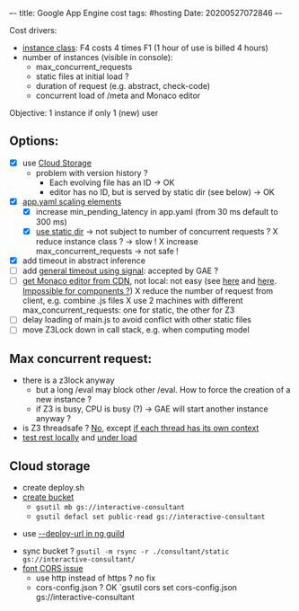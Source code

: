 –-
title: Google App Engine cost
tags: #hosting
Date: 20200527072846
–-

Cost drivers:
* [instance class](https://cloud.google.com/appengine/docs/standard): F4 costs 4 times F1 (1 hour of use is billed 4 hours)
* number of instances (visible in console):
    * max_concurrent_requests
    * static files at initial load ?
    * duration of request (e.g. abstract, check-code)
    * concurrent load of /meta and Monaco editor

Objective: 1 instance if only 1 (new) user

## Options:
- [x] use [Cloud Storage](https://cloud.google.com/appengine/docs/standard/python3/serving-static-files)
    - problem with version history ? 
        - Each evolving file has an ID → OK
        - editor has no ID, but is served by static dir (see below) → OK
- [x] [app.yaml scaling elements](https://cloud.google.com/appengine/docs/standard/python3/config/appref#scaling_elements)
    - [x] increase min_pending_latency in app.yaml (from 30 ms default to 300 ms)
    - [x] [use static dir](https://cloud.google.com/appengine/docs/standard/python3/serving-static-files#configuring_your_static_file_handlers)  → not subject to number of concurrent requests ?
    X reduce instance class ?  → slow !
    X increase max_concurrent_requests → not safe !
- [x] add timeout in abstract inference
- [ ] add [general timeout using signal](https://www.jujens.eu/posts/en/2018/Jun/02/python-timeout-function/): accepted by GAE ?
- [ ] [get Monaco editor from CDN](https://stackoverflow.com/questions/51484076/angular-include-cdn-in-component-usage/51534969), not local: not easy (see [here](https://www.ngdevelop.tech/loading-external-libraries-from-cdn-in-angular-application/) and [here](https://medium.com/lacolaco-blog/use-ionic-components-as-web-components-in-angular-2eee2178d5be).  [Impossible for components ?](https://www.reddit.com/r/angularjs/comments/507c9f/including_angular_2_components_from_a_cdn/))
X reduce the number of request from client, e.g. combine .js files
X use 2 machines with different max_concurrent_requests: one for static, the other for Z3
- [ ] delay loading of main.js to avoid conflict with other static files
- [ ] move Z3Lock down in call stack, e.g. when computing model

## Max concurrent request:
* there is a z3lock anyway
    * but a long /eval may block other /eval.  How to force the creation of a new instance ?
    * if Z3 is busy, CPU is busy (?) → GAE will start another instance anyway ?
* is Z3 threadsafe ? [No](https://stackoverflow.com/questions/28558180/is-z3-python-interface-threadsafe), except [if each thread has its own context](https://stackoverflow.com/questions/25542200/multi-threaded-z3)
* [test rest locally](https://flask.palletsprojects.com/en/1.1.x/testing/)  and [under load](https://locust.io/)

## Cloud storage
* create deploy.sh
* [create bucket](https://cloud.google.com/appengine/docs/standard/python3/serving-static-files)
    * `gsutil mb gs://interactive-consultant`
    * `gsutil defacl set public-read gs://interactive-consultant`
- use [--deploy-url in ng guild](https://stackoverflow.com/questions/46613816/how-to-deploy-angular-4-front-end-to-cdn)
* sync bucket ? `gsutil -m rsync -r ./consultant/static gs://interactive-consultant/`
* [font CORS issue](https://stackoverflow.com/questions/33242062/google-cloud-storage-fonts-cors-issue)
    * use http instead of https ? no fix
    * cors-config.json ?  OK   `gsutil cors set cors-config.json gs://interactive-consultant

